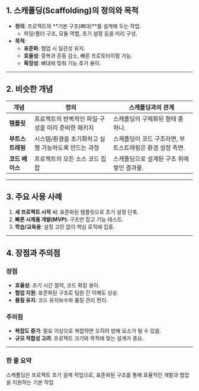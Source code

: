 ## **1. 스캐폴딩(Scaffolding)의 정의와 목적**
- **정의**: 프로젝트의 **기본 구조(뼈대)**를 설계해 두는 작업.
    - 파일/폴더 구조, 모듈 역할, 초기 설정 등을 미리 구성.
- **목적**:
    - **표준화**: 협업 시 일관성 유지.
    - **효율성**: 중복과 혼동 감소, 빠른 프로토타이핑 가능.
    - **확장성**: 뼈대에 맞춰 기능 추가 용이.
---
## **2. 비슷한 개념**
| 개념 | 정의 | 스캐폴딩과의 관계 |
| --- | --- | --- |
| **템플릿** | 프로젝트의 반복적인 파일·구성을 미리 준비한 패키지 | 스캐폴딩의 구체화된 형태 중 하나. |
| **부트스트래핑** | 시스템/환경을 초기화하고 실행 가능하도록 만드는 과정 | 스캐폴딩이 코드 구조라면, 부트스트래핑은 환경 설정 측면. |
| **코드 베이스** | 프로젝트의 모든 소스 코드 집합 | 스캐폴딩으로 설계된 구조 위에 쌓인 결과물. |
---
## **3. 주요 사용 사례**
1. **새 프로젝트 시작 시**: 표준화된 템플릿으로 초기 설정 단축.
2. **빠른 시제품 개발(MVP)**: 구조만 잡고 기능 테스트.
3. **학습/교육용**: 설정 고민 없이 핵심 로직에 집중.
---
## **4. 장점과 주의점**
### 장점
- **효율성**: 초기 시간 절약, 코드 확장 용이.
- **협업 지원**: 표준화된 구조로 팀원 간 이해도 상승.
- **품질 유지**: 코드 유지보수와 품질 관리 편리.
### 주의점
- **복잡도 증가**: 필요 이상으로 복잡하면 오히려 방해 요소가 될 수 있음.
- **규모 적합성 고려**: 프로젝트 크기와 목적에 맞는 설계가 중요.
---
### **한 줄 요약**
스캐폴딩은 프로젝트 초기 설계 작업으로, 표준화된 구조를 통해 효율적인 개발과 협업을 지원하는 기본 작업